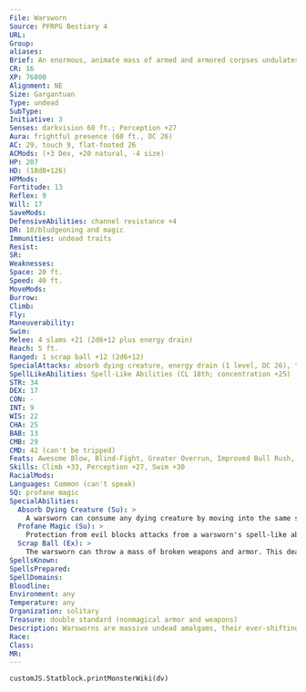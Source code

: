 ```yaml
---
File: Warsworn
Source: PFRPG Bestiary 4
URL: 
Group: 
aliases: 
Brief: An enormous, animate mass of armed and armored corpses undulates forth, like a siege tower of steel-girded flesh.
CR: 16
XP: 76800
Alignment: NE
Size: Gargantuan
Type: undead
SubType: 
Initiative: 3
Senses: darkvision 60 ft.; Perception +27
Aura: frightful presence (60 ft., DC 26)
AC: 29, touch 9, flat-footed 26
ACMods: (+3 Dex, +20 natural, -4 size)
HP: 207
HD: (18d8+126)
HPMods: 
Fortitude: 13
Reflex: 9
Will: 17
SaveMods: 
DefensiveAbilities: channel resistance +4
DR: 10/bludgeoning and magic
Immunities: undead traits
Resist: 
SR: 
Weaknesses: 
Space: 20 ft.
Speed: 40 ft.
MoveMods: 
Burrow: 
Climb: 
Fly: 
Maneuverability: 
Swim: 
Melee: 4 slams +21 (2d6+12 plus energy drain)
Reach: 5 ft.
Ranged: 1 scrap ball +12 (2d6+12)
SpecialAttacks: absorb dying creature, energy drain (1 level, DC 26), trample (2d6+18, DC 31)
SpellLikeAbilities: Spell-Like Abilities (CL 18th; concentration +25)  3/day-extended animate objects (7 Medium weapons only), telekinesis (violent thrust, heavy armor only)
STR: 34
DEX: 17
CON: -
INT: 9
WIS: 22
CHA: 25
BAB: 13
CMB: 29
CMD: 42 (can't be tripped)
Feats: Awesome Blow, Blind-Fight, Greater Overrun, Improved Bull Rush, Improved Overrun, Lightning Reflexes, Power Attack, Step Up, Strike Back
Skills: Climb +33, Perception +27, Swim +30
RacialMods: 
Languages: Common (can't speak)
SQ: profane magic
SpecialAbilities:
  Absorb Dying Creature (Su): >
    A warsworn can consume any dying creature by moving into the same space. This immediately kills the creature, absorbs the corpse into the warsworn, and heals the warsworn by an amount equal to the creature's Constitution score. Absorbed corpses can't be resurrected by any effect short of a miracle or wish until the warsworn that consumed them is destroyed.
  Profane Magic (Su): >
    Protection from evil blocks attacks from a warsworn's spell-like abilities. Weapons animated by the warsworn are damaged by channeled energy as if undead.
  Scrap Ball (Ex): >
    The warsworn can throw a mass of broken weapons and armor. This deals an amount of damage equal to 2d6 + the warsworn's Strength modifier, and has a range increment of 20 feet.
SpellsKnown: 
SpellsPrepared: 
SpellDomains: 
Bloodline: 
Environment: any
Temperature: any
Organization: solitary
Treasure: double standard (nonmagical armor and weapons)
Description: Warsworns are massive undead amalgams, their ever-shifting, chaotic bodies composed of countless slain soldiers and their armor and weapons. The shambling, serpentine form of a warsworn creates a grotesque, metallic cacophony as the weapons and armor of countless souls clash as though still in the throes of a never-ending battle. A warsworn forms by the will of a god or goddess of undeath or war, or spontaneously from the bloodlust and wrath of a battlefield of dead soldiers. Once created, a warsworn exists to spread the rage of war, ravage the land, and spread the carnage of battle. A typical warsworn weighs several tons and can reach a height of up to 25 feet. A newly formed one is much smaller, but quickly consumes nearby corpses from a battlefield or mass grave and swells to its full size. It is always hungry for more dying bodies. It prefers to absorb warriors and soldiers, but willingly consumes any suitable humanoid. Its constant grinding motion breaks its component parts, giving it plenty of scrap to hurl at distant foes.
Race: 
Class: 
MR: 
---
```

```dataviewjs
customJS.Statblock.printMonsterWiki(dv)
```
